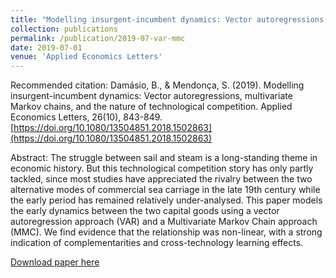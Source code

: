 ```yaml
---
title: "Modelling insurgent-incumbent dynamics: Vector autoregressions, multivariate Markov chains, and the nature of technological competition"
collection: publications
permalink: /publication/2019-07-var-mmc
date: 2019-07-01
venue: 'Applied Economics Letters'
---
```


Recommended citation: Damásio, B., & Mendonça, S. (2019). Modelling insurgent-incumbent dynamics: Vector autoregressions, multivariate Markov chains, and the nature of technological competition. Applied Economics Letters, 26(10), 843-849. [https://doi.org/10.1080/13504851.2018.1502863](https://doi.org/10.1080/13504851.2018.1502863)

Abstract: The struggle between sail and steam is a long-standing theme in economic history. But this technological competition story has only partly tackled, since most studies have appreciated the rivalry between the two alternative modes of commercial sea carriage in the late 19th century while the early period has remained relatively under-analysed. This paper models the early dynamics between the two capital goods using a vector autoregression approach (VAR) and a Multivariate Markov Chain approach (MMC). We find evidence that the relationship was non-linear, with a strong indication of complementarities and cross-technology learning effects.

[Download paper here](http://lucasadoims.github.io/files/2019-07-var-mmc.pdf)


